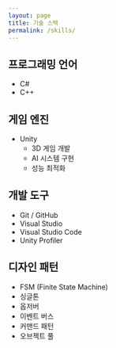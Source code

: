 ```yaml
---
layout: page
title: 기술 스택
permalink: /skills/
---
```


## 프로그래밍 언어
- C#
- C++

## 게임 엔진
- Unity
  - 3D 게임 개발
  - AI 시스템 구현
  - 성능 최적화

## 개발 도구
- Git / GitHub
- Visual Studio
- Visual Studio Code
- Unity Profiler

## 디자인 패턴
- FSM (Finite State Machine)
- 싱글톤
- 옵저버
- 이벤트 버스
- 커맨드 패턴
- 오브젝트 풀 